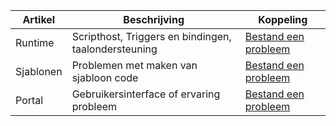Artikel | Beschrijving | Koppeling
---------|-------|-----------
Runtime | Scripthost, Triggers en bindingen, taalondersteuning  | [Bestand een probleem](https://github.com/Azure/azure-webjobs-sdk-script/issues)
Sjablonen | Problemen met maken van sjabloon code | [Bestand een probleem](https://github.com/Azure/azure-webjobs-sdk-templates/issues)
Portal | Gebruikersinterface of ervaring probleem | [Bestand een probleem](https://github.com/ProjectKudu/AzureFunctionsPortal/issues)